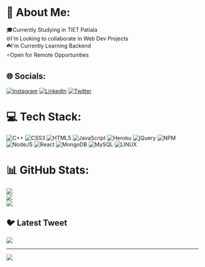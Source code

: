 # 💫 About Me:
🎓Currently Studying in TIET Patiala<br>🌐I'm Looking to collaborate in Web Dev Projects<br>☘️I'm Currently Learning Backend<br>⭐️Open for Remote Opportunities


## 🌐 Socials:
[![Instagram](https://img.shields.io/badge/Instagram-%23E4405F.svg?logo=Instagram&logoColor=white)](https://instagram.com/manan.sharma5) [![LinkedIn](https://img.shields.io/badge/LinkedIn-%230077B5.svg?logo=linkedin&logoColor=white)](https://linkedin.com/in/mash-sharma) [![Twitter](https://img.shields.io/badge/Twitter-%231DA1F2.svg?logo=Twitter&logoColor=white)](https://twitter.com/mash0riginal) 

# 💻 Tech Stack:
![C++](https://img.shields.io/badge/c++-%2300599C.svg?style=flat-square&logo=c%2B%2B&logoColor=white) ![CSS3](https://img.shields.io/badge/css3-%231572B6.svg?style=flat-square&logo=css3&logoColor=white) ![HTML5](https://img.shields.io/badge/html5-%23E34F26.svg?style=flat-square&logo=html5&logoColor=white) ![JavaScript](https://img.shields.io/badge/javascript-%23323330.svg?style=flat-square&logo=javascript&logoColor=%23F7DF1E) ![Heroku](https://img.shields.io/badge/heroku-%23430098.svg?style=flat-square&logo=heroku&logoColor=white) ![jQuery](https://img.shields.io/badge/jquery-%230769AD.svg?style=flat-square&logo=jquery&logoColor=white) ![NPM](https://img.shields.io/badge/NPM-%23000000.svg?style=flat-square&logo=npm&logoColor=white) ![NodeJS](https://img.shields.io/badge/node.js-6DA55F?style=flat-square&logo=node.js&logoColor=white) ![React](https://img.shields.io/badge/react-%2320232a.svg?style=flat-square&logo=react&logoColor=%2361DAFB) ![MongoDB](https://img.shields.io/badge/MongoDB-%234ea94b.svg?style=flat-square&logo=mongodb&logoColor=white) ![MySQL](https://img.shields.io/badge/mysql-%2300f.svg?style=flat-square&logo=mysql&logoColor=white) ![LINUX](https://img.shields.io/badge/Linux-FCC624?style=flat-square&logo=linux&logoColor=black)
# 📊 GitHub Stats:
![](https://github-readme-stats.vercel.app/api?username=Manan-Sharma-5&theme=tokyonight&hide_border=false&include_all_commits=false&count_private=false)<br/>
![](https://github-readme-streak-stats.herokuapp.com/?user=Manan-Sharma-5&theme=tokyonight&hide_border=false)<br/>
![](https://github-readme-stats.vercel.app/api/top-langs/?username=Manan-Sharma-5&theme=tokyonight&hide_border=false&include_all_commits=false&count_private=false&layout=compact)

## 🐦 Latest Tweet
[![](https://gtce.itsvg.in/api?username=mash0riginal)](https://github.com/VishwaGauravIn/github-twitter-card-embed)

---
[![](https://visitcount.itsvg.in/api?id=Manan-Sharma-5&icon=0&color=0)](https://visitcount.itsvg.in)

<!-- Proudly created with GPRM ( https://gprm.itsvg.in ) -->
